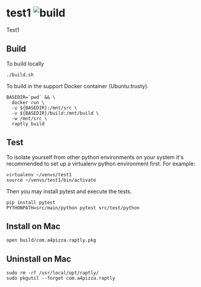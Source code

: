 # test1 ![build](https://travis-ci.org/arthurcrawford/test1.svg?branch=master)
Test1

## Build
To build locally

    ./build.sh

To build in the support Docker container (Ubuntu:trusty).

    BASEDIR=`pwd` && \
      docker run \
      -v ${BASEDIR}:/mnt/src \
      -v ${BASEDIR}/build:/mnt/build \
      -w /mnt/src \
      raptly build
  
## Test

To isolate yourself from other python environments on your system it's recommended to set up a virtualenv python environment first.  For example:

    virtualenv ~/venvs/test1
    source ~/venvs/test1/bin/activate

Then you may install pytest and execute the tests.

    pip install pytest
    PYTHONPATH=src/main/python pytest src/test/python

## Install on Mac

    open build/com.a4pizza.raptly.pkg

## Uninstall on Mac
    
    sudo rm -rf /usr/local/opt/raptly/
    sudo pkgutil --forget com.a4pizza.raptly
    
    